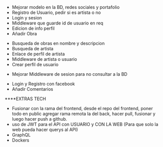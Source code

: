 * Mejorar modelo en la BD, redes sociales y portafolio
* Registro de Usuario, pedir si es artista o no
* Login y sesion
* Middleware que guarde id de usuario en req
* Edicion de info perfil
* Añadir Obra
- Busqueda de obras en nombre y descripcion
- Busqueda de artista
- Enlace de perfil de artista
- Middleware de artista o usuario
- Crear perfil de usuario
* Mejorar Middleware de sesion para no consultar a la BD
- Login y Registro con facebook
- Añadir Comentarios

****EXTRAS TECH
- Fusionar con la rama del frontend, desde el repo del frontend, poner todo en public agregar rama remota la del back, hacer pull, fusionar y luego hacer push a github.
- uso de JWT para el API con USUARIO y CON LA WEB (Para que solo la web pueda hacer querys al API)
- GraphQL
- Dockers
